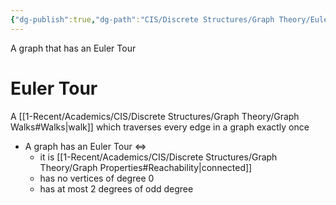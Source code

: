 ```yaml
---
{"dg-publish":true,"dg-path":"CIS/Discrete Structures/Graph Theory/Eulerian Graphs.md","permalink":"/cis/discrete-structures/graph-theory/eulerian-graphs/","created":"2024-04-02T16:57:51.500-04:00","updated":"2025-07-08T10:47:55.328-04:00"}
---
```


A graph that has an Euler Tour
# Euler Tour
A [[1-Recent/Academics/CIS/Discrete Structures/Graph Theory/Graph Walks#Walks\|walk]] which traverses every edge in a graph exactly once
- A graph has an Euler Tour $\iff$ 
	- it is [[1-Recent/Academics/CIS/Discrete Structures/Graph Theory/Graph Properties#Reachability\|connected]]
	- has no vertices of degree 0
	- has at most 2 degrees of odd degree
